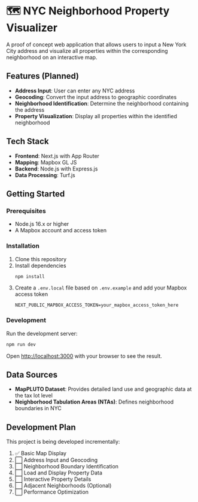 # 🗺️ NYC Neighborhood Property Visualizer

A proof of concept web application that allows users to input a New York City address and visualize all properties within the corresponding neighborhood on an interactive map.

## Features (Planned)

* **Address Input**: User can enter any NYC address
* **Geocoding**: Convert the input address to geographic coordinates
* **Neighborhood Identification**: Determine the neighborhood containing the address
* **Property Visualization**: Display all properties within the identified neighborhood

## Tech Stack

* **Frontend**: Next.js with App Router
* **Mapping**: Mapbox GL JS
* **Backend**: Node.js with Express.js
* **Data Processing**: Turf.js

## Getting Started

### Prerequisites

- Node.js 16.x or higher
- A Mapbox account and access token

### Installation

1. Clone this repository
2. Install dependencies
   ```bash
   npm install
   ```
3. Create a `.env.local` file based on `.env.example` and add your Mapbox access token
   ```
   NEXT_PUBLIC_MAPBOX_ACCESS_TOKEN=your_mapbox_access_token_here
   ```

### Development

Run the development server:
```bash
npm run dev
```

Open [http://localhost:3000](http://localhost:3000) with your browser to see the result.

## Data Sources

* **MapPLUTO Dataset**: Provides detailed land use and geographic data at the tax lot level
* **Neighborhood Tabulation Areas (NTAs)**: Defines neighborhood boundaries in NYC

## Development Plan

This project is being developed incrementally:

1. ✅ Basic Map Display
2. ⬜️ Address Input and Geocoding
3. ⬜️ Neighborhood Boundary Identification
4. ⬜️ Load and Display Property Data
5. ⬜️ Interactive Property Details
6. ⬜️ Adjacent Neighborhoods (Optional)
7. ⬜️ Performance Optimization
